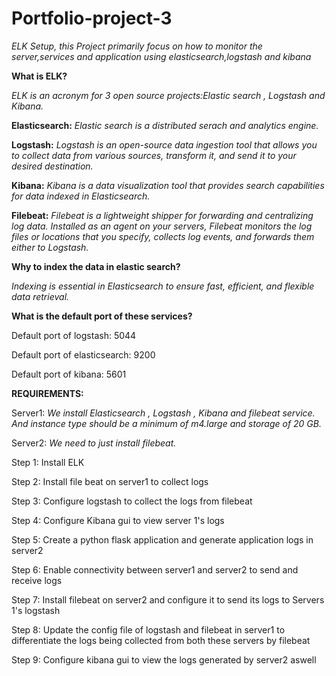 # Portfolio-project-3
*ELK Setup, this Project primarily focus on how to monitor the server,services and application using elasticsearch,logstash and kibana*

**What is ELK?**
  
  *ELK is an acronym for 3 open source projects:Elastic search , Logstash and Kibana.*
  
  **Elasticsearch:** 
    *Elastic search is a distributed serach and analytics engine.*
  
  **Logstash:** 
    *Logstash is an open-source data ingestion tool that allows you to  collect data from various sources, transform it, and send it to your desired destination.*
  
  **Kibana:**
    *Kibana is a data visualization tool that provides search capabilities for data indexed in Elasticsearch.*

  **Filebeat:**
    *Filebeat is a lightweight shipper for forwarding and centralizing log data. Installed as an agent on your servers, Filebeat monitors the log files or locations that 
     you specify, collects log events, and forwards them either to Logstash.*

**Why to index the data in elastic search?**

*Indexing is essential in Elasticsearch to ensure fast, efficient, and flexible data retrieval.*

**What is the default port of these services?**

Default port of logstash: 5044

Default port of elasticsearch: 9200

Default port of kibana: 5601

**REQUIREMENTS:** 

Server1:
  *We install Elasticsearch , Logstash , Kibana and filebeat service. And instance type should be a minimum of m4.large and storage of 20 GB.*
  
Server2:
  *We need to just install filebeat.*

Step 1: Install ELK

Step 2: Install file beat on server1 to collect logs

Step 3: Configure logstash to collect the logs from filebeat

Step 4: Configure Kibana gui to view server 1's logs

Step 5: Create a python flask application and generate application logs in server2

Step 6: Enable connectivity between server1 and server2 to send and receive logs

Step 7: Install filebeat on server2 and configure it to send its logs to Servers 1's logstash

Step 8: Update the config file of logstash and filebeat in server1 to differentiate the logs being collected from both these servers by filebeat

Step 9: Configure kibana gui to view the logs generated by server2 aswell
  
